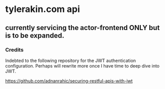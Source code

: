 # tylerakin.com api

## currently servicing the actor-frontend ONLY but is to be expanded.

### Credits
Indebted to the following repository for the JWT authentication configuration. Perhaps will rewrite more once I have time to deep dive into JWT.

https://github.com/adnanrahic/securing-restful-apis-with-jwt

